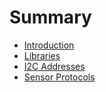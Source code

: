 # Summary

* [Introduction](README.md)
* [Libraries](Libraries.md)
* [I2C Addresses](I2C_OF_DEVICE.md)
* [Sensor Protocols](SENSOR_PROTOCOLS.md)

